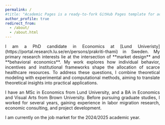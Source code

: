 ```yaml
---
permalink: /
#title: "Academic Pages is a ready-to-fork GitHub Pages template for academic personal websites"
author_profile: true
redirect_from: 
  - /about/
  - /about.html
---
```

<p align="justify">I am a PhD candidate in Economics at [Lund Univeristy](https://portal.research.lu.se/en/persons/prakriti-thami) in Sweden. My primary research interests lie at the intersection of **market design** and **behavioral economics**. My work explores how individual behavior, incentives and institutional frameworks shape the allocation of scarce healthcare resources. To address these questions, I combine theoretical modeling with experimental and computational methods, aiming to translate theoretical insights into practical applications.</p> 

<p align="justify">I have an MSc in Economics from Lund University, and a BA in Economics and Visual Arts from Brown University. Before pursuing graduate studies, I worked for several years, gaining experience in labor migration research, economic consulting, and project development.</p>

I am currently on the job market for the 2024/2025 academic year.



